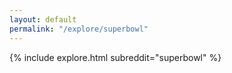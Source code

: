 ```yaml
---
layout: default
permalink: "/explore/superbowl"
---
```


{% include explore.html subreddit="superbowl" %}
